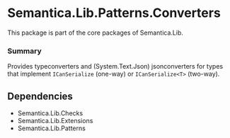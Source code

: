 # Semantica.Lib.Patterns.Converters
This package is part of the core packages of Semantica.Lib.

### Summary

Provides typeconverters and (System.Text.Json) jsonconverters for types that implement ``ICanSerialize`` (one-way) or
``ICanSerialize<T>`` (two-way).

## Dependencies

- Semantica.Lib.Checks
- Semantica.Lib.Extensions
- Semantica.Lib.Patterns
